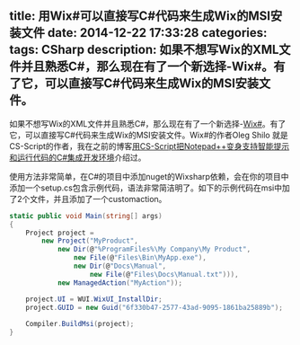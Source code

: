 title: 用Wix#可以直接写C#代码来生成Wix的MSI安装文件
date: 2014-12-22 17:33:28
categories:
tags: CSharp
description: 如果不想写Wix的XML文件并且熟悉C#，那么现在有了一个新选择-Wix#。有了它，可以直接写C#代码来生成Wix的MSI安装文件。
---

如果不想写Wix的XML文件并且熟悉C#，那么现在有了一个新选择-[Wix#](https://wixsharp.codeplex.com/)。有了它，可以直接写C#代码来生成Wix的MSI安装文件。Wix#的作者Oleg Shilo 就是CS-Script的作者，我在之前的博客[用CS-Script把Notepad++变身支持智能提示和运行代码的C#集成开发环境](/2014/03/31/make-your-notepadd-plus-plus-as-csharp-ide-with-intellisense-and-code-execution/)介绍过。

使用方法非常简单，在C#的项目中添加nuget的Wixsharp依赖，会在你的项目中添加一个setup.cs包含示例代码，语法非常简洁明了。如下的示例代码在msi中加了2个文件，并且添加了一个customaction。

```c#
static public void Main(string[] args)
{
	Project project =
		new Project("MyProduct",
			new Dir(@"%ProgramFiles%\My Company\My Product",
				new File(@"Files\Bin\MyApp.exe"),
				new Dir(@"Docs\Manual",
					new File(@"Files\Docs\Manual.txt"))),
			new ManagedAction("MyAction"));

	project.UI = WUI.WixUI_InstallDir;
	project.GUID = new Guid("6f330b47-2577-43ad-9095-1861ba25889b");
	
	Compiler.BuildMsi(project);
}
```
